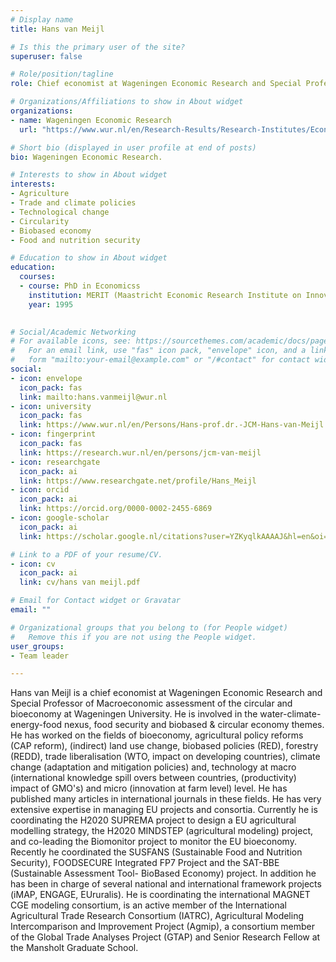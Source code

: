 ```yaml
---
# Display name
title: Hans van Meijl

# Is this the primary user of the site?
superuser: false

# Role/position/tagline
role: Chief economist at Wageningen Economic Research and Special Professor of Macroeconomic assessment of the circular and bioeconomy at Wageningen University.

# Organizations/Affiliations to show in About widget
organizations:
- name: Wageningen Economic Research
  url: "https://www.wur.nl/en/Research-Results/Research-Institutes/Economic-Research.htm"

# Short bio (displayed in user profile at end of posts)
bio: Wageningen Economic Research.

# Interests to show in About widget
interests:
- Agriculture
- Trade and climate policies
- Technological change
- Circularity
- Biobased economy
- Food and nutrition security

# Education to show in About widget
education:
  courses:
  - course: PhD in Economicss
    institution: MERIT (Maastricht Economic Research Institute on Innovation and Technology), Maastricht University, the  Netherlands
    year: 1995

  
# Social/Academic Networking
# For available icons, see: https://sourcethemes.com/academic/docs/page-builder/#icons
#   For an email link, use "fas" icon pack, "envelope" icon, and a link in the
#   form "mailto:your-email@example.com" or "/#contact" for contact widget.
social:
- icon: envelope
  icon_pack: fas
  link: mailto:hans.vanmeijl@wur.nl
- icon: university
  icon_pack: fas
  link: https://www.wur.nl/en/Persons/Hans-prof.dr.-JCM-Hans-van-Meijl.htm
- icon: fingerprint
  icon_pack: fas
  link: https://research.wur.nl/en/persons/jcm-van-meijl
- icon: researchgate
  icon_pack: ai
  link: https://www.researchgate.net/profile/Hans_Meijl
- icon: orcid
  icon_pack: ai
  link: https://orcid.org/0000-0002-2455-6869 
- icon: google-scholar
  icon_pack: ai
  link: https://scholar.google.nl/citations?user=YZKyqlkAAAAJ&hl=en&oi=ao

# Link to a PDF of your resume/CV.
- icon: cv
  icon_pack: ai
  link: cv/hans van meijl.pdf

# Email for Contact widget or Gravatar
email: ""

# Organizational groups that you belong to (for People widget)
#   Remove this if you are not using the People widget.
user_groups:
- Team leader

---
```


Hans van Meijl is a chief economist at Wageningen Economic Research and Special Professor of Macroeconomic assessment of the circular and bioeconomy at Wageningen University. He is involved in the water-climate-energy-food nexus, food security and biobased & circular economy themes. He has worked on the fields of bioeconomy, agricultural policy reforms (CAP reform), (indirect) land use change, biobased policies (RED), forestry (REDD),  trade liberalisation (WTO, impact on developing countries), climate change (adaptation and mitigation policies) and, technology at macro (international knowledge spill overs between countries, (productivity) impact of GMO's) and micro (innovation at farm level) level. He has published many articles in international journals in these fields. He has very extensive expertise in managing EU projects and consortia. Currently he is coordinating the H2020 SUPREMA project to design a EU agricultural modelling strategy, the H2020 MINDSTEP (agricultural modeling) project, and co-leading the Biomonitor project to monitor the EU bioeconomy. Recently he coordinated the SUSFANS (Sustainable Food and Nutrition Security), FOODSECURE Integrated FP7 Project and the SAT-BBE (Sustainable Assessment Tool- BioBased Economy)  project. In addition he has been in charge of several national and international framework projects (iMAP, ENGAGE, EUruralis). He is coordinating the international MAGNET CGE modeling consortium, is an active member of the International Agricultural Trade Research Consortium (IATRC), Agricultural Modeling Intercomparison and Improvement Project (Agmip), a consortium member of the Global Trade Analyses Project (GTAP) and Senior Research Fellow at the Mansholt Graduate School.
